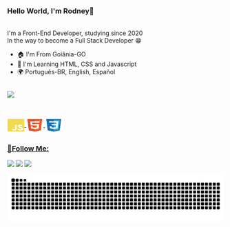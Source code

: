 ### Hello World, I'm Rodney👋
<br>I'm a Front-End Developer, studying since 2020<br>
In the way to become a Full Stack Developer 😁

- 🏠 I'm From Goiânia-GO
- 🌱 I'm Learning HTML, CSS and Javascript 
- 🌍 Português-BR, English, Español 

##
<div>
  <a href="https://github.com/RodneyRoque">
  <img height="180em" src="https://github-readme-stats.vercel.app/api/top-langs/?username=RodneyRoque&layout=compact&langs_count=7&theme=tokyonight"/>
</div>

##
<div style="display: inline_block"><br>
  <img align="center" alt="Rod-Js" height="30" width="40" src="https://raw.githubusercontent.com/devicons/devicon/master/icons/javascript/javascript-plain.svg">
  <img align="center" alt="Rod-HTML" height="30" width="40" src="https://raw.githubusercontent.com/devicons/devicon/master/icons/html5/html5-original.svg">
  <img align="center" alt="Rod-CSS" height="30" width="40" src="https://raw.githubusercontent.com/devicons/devicon/master/icons/css3/css3-original.svg">
</div>
  
##
### 🚀Follow Me:
<div>
   <a href="https://instagram.com/" target="_blank"><img src="https://img.shields.io/badge/-Instagram-%23E4405F?style=for-the-badge&logo=instagram&logoColor=white"      target="_blank"></a> 
   <a href="https://www.linkedin.com/in/" target="_blank"><img src="https://img.shields.io/badge/-LinkedIn-%230077B5?style=for-the-badge&logo=linkedin&logoColor=white" target="_blank"></a> 
   <a href="https://steamcommunity.com/id/R4DI0SO/" target="_blank"><img src="https://img.shields.io/badge/Steam-000000?style=for-the-badge&logo=steam&logoColor=white" target="_blank"><a/>
     
  ![Snake animation](https://github.com/RodneyRoque/RodneyRoque/blob/output/github-contribution-grid-snake.svg)
</div>
